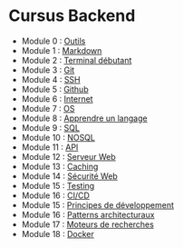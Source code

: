 # Cursus Backend


* Module 0 : [Outils](../introduction/outils)
* Module 1 : [Markdown](../introduction/markdown)
* Module 2 : [Terminal débutant](../introduction/terminal)
* Module 3 : [Git](../introduction/git)
* Module 4 : [SSH](../introduction/ssh)
* Module 5 : [Github](../introduction/github)
* Module 6 : [Internet](../introduction/internet)
* Module 7 : [OS](os)
* Module 8 : [Apprendre un langage](../general/langages)
* Module 9 : [SQL](database/sql)
* Module 10 : [NOSQL](database/nosql)
* Module 11 : [API](../general/api)
* Module 12 : [Serveur Web](serveurs-web)
* Module 13 : [Caching](../general/caching)
* Module 14 : [Sécurité Web](../general/securite-web)
* Module 15 : [Testing](../general/testing)
* Module 16 : [CI/CD](ci-cd)
* Module 15 : [Principes de développement](principes-developpement)
* Module 16 : [Patterns architecturaux](patterns-architecturaux)
* Module 17 : [Moteurs de recherches](recherches)
* Module 18 : [Docker](docker)
